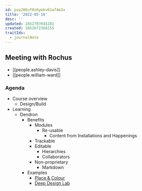```yaml
---
id: pvp286uf0z6ymkv61w74m3x
title: '2022-05-16'
desc: ''
updated: 1652707045281
created: 1652672368155
traitIds:
  - journalNote
---
```


## Meeting with Rochus

- [[people.ashley-davis]]
- [[people.william-ward]]

### Agenda

- Course overview
  - Design/Build
- Learning
  - Dendron
    - Benefits
      - Modules
        - Re-usable
          - Content from Installations and Happenings
      - Trackable
      - Editable
        - Hierarchies
        - Collaborators
      - Non-proprietary
        - Markdown
    - Examples
      - [Place & Colour](https://placecolour.deepdesignlab.online/)
      - [Deep Design Lab](https://wiki.deepdesignlab.online/)
